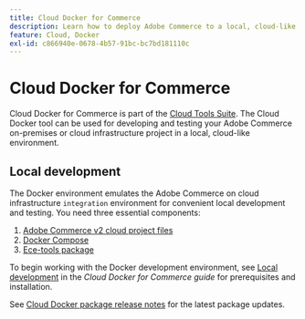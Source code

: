 ```yaml
---
title: Cloud Docker for Commerce
description: Learn how to deploy Adobe Commerce to a local, cloud-like environment using the Cloud Docker for Commerce package.
feature: Cloud, Docker
exl-id: c866940e-0678-4b57-91bc-bc7bd181110c
---
```

# Cloud Docker for Commerce

Cloud Docker for Commerce is part of the [Cloud Tools Suite](../release-notes/cloud-tools-suite.md). The Cloud Docker tool can be used for developing and testing your Adobe Commerce on-premises or cloud infrastructure project in a local, cloud-like environment.

## Local development

The Docker environment emulates the Adobe Commerce on cloud infrastructure `integration` environment for convenient local development and testing. You need three essential components:

1. [Adobe Commerce v2 cloud project files](../project/file-structure.md)
1. [Docker Compose](https://www.docker.com/get-started/)
1. [Ece-tools package](install-package.md)

To begin working with the Docker development environment, see [Local development](https://developer.adobe.com/commerce/cloud-tools/docker/setup/) in the _Cloud Docker for Commerce guide_ for prerequisites and installation.

See [Cloud Docker package release notes](../release-notes/cloud-docker.md) for the latest package updates.
